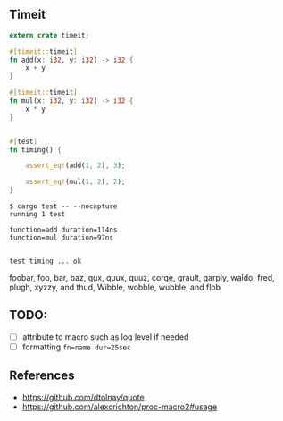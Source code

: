 ## Timeit

```rust
extern crate timeit;

#[timeit::timeit]
fn add(x: i32, y: i32) -> i32 {
    x + y
}

#[timeit::timeit]
fn mul(x: i32, y: i32) -> i32 {
    x * y
}


#[test]
fn timing() {

    assert_eq!(add(1, 2), 3);

    assert_eq!(mul(1, 2), 2);
}
```

```
$ cargo test -- --nocapture
running 1 test

function=add duration=114ns
function=mul duration=97ns


test timing ... ok
```

foobar, foo, bar, baz, qux, quux, quuz, corge, grault, garply, waldo, fred, plugh, xyzzy, and thud, Wibble, wobble, wubble, and flob

## TODO:
- [ ] attribute to macro such as log level if needed
- [ ] formatting ``fn=name dur=25sec``

## References
- https://github.com/dtolnay/quote
- https://github.com/alexcrichton/proc-macro2#usage

